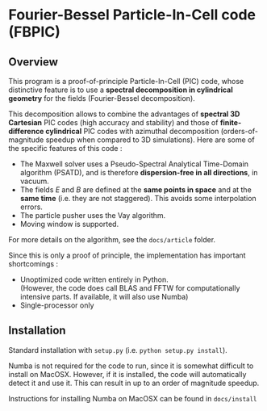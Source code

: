 Fourier-Bessel Particle-In-Cell code (FBPIC)
=============================

Overview
--------

This program is a proof-of-principle Particle-In-Cell (PIC) code,
whose distinctive feature is to use a **spectral decomposition in
cylindrical geometry** for the fields (Fourier-Bessel
decomposition). 

This decomposition allows to combine the advantages of
**spectral 3D Cartesian** PIC codes (high accuracy and stability) and
those of **finite-difference cylindrical** PIC codes with azimuthal
decomposition (orders-of-magnitude speedup when compared to 3D simulations).
Here are some of the specific features of this code :  

* The Maxwell solver uses a Pseudo-Spectral Analytical Time-Domain
  algorithm (PSATD), and is therefore **dispersion-free in all
  directions**, in vacuum.
* The fields *E* and *B* are defined at the **same points in space** and at
  the **same time** (i.e. they are not staggered). This avoids some
  interpolation errors.
* The particle pusher uses the Vay algorithm.
* Moving window is supported.

For more details on the algorithm, see the `docs/article` folder.

Since this is only a proof of principle, the implementation has
important shortcomings :

* Unoptimized code written entirely in Python.   
(However, the code does
  call BLAS and FFTW for computationally intensive parts. If
  available, it will also use Numba)
* Single-processor only

Installation
---------

Standard installation with `setup.py` (i.e. `python setup.py install`).

Numba is not required for the code to run, since it is somewhat
difficult to install on MacOSX. However, if it is installed, the code
will automatically detect it and use it. This can result in up to an order
of magnitude speedup.

Instructions for installing Numba on MacOSX can be found in `docs/install`
